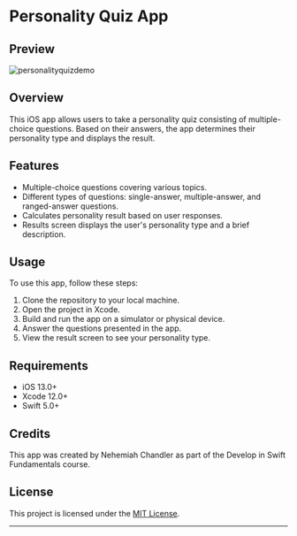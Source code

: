 # Personality Quiz App

## Preview
![personalityquizdemo](https://github.com/nehemiahlc/PersonalityQuiz/assets/142639533/f9c96d14-a23f-4a49-8958-0e6b6cc2051d)

## Overview

This iOS app allows users to take a personality quiz consisting of multiple-choice questions. Based on their answers, the app determines their personality type and displays the result.

## Features

- Multiple-choice questions covering various topics.
- Different types of questions: single-answer, multiple-answer, and ranged-answer questions.
- Calculates personality result based on user responses.
- Results screen displays the user's personality type and a brief description.

## Usage

To use this app, follow these steps:

1. Clone the repository to your local machine.
2. Open the project in Xcode.
3. Build and run the app on a simulator or physical device.
4. Answer the questions presented in the app.
5. View the result screen to see your personality type.

## Requirements

- iOS 13.0+
- Xcode 12.0+
- Swift 5.0+

## Credits

This app was created by Nehemiah Chandler as part of the Develop in Swift Fundamentals course.

## License

This project is licensed under the [MIT License](LICENSE).

---

